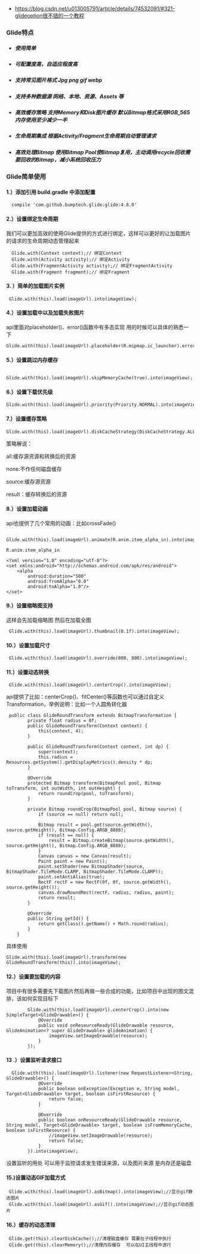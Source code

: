 - https://blog.csdn.net/u013005791/article/details/74532091/#321-glideoption很不错的一个教程



### Glide特点

- #####  使用简单

- ##### 可配置度高，自适应程度高

- ##### 支持常见图片格式 Jpg png gif webp

- ##### 支持多种数据源  网络、本地、资源、Assets 等

- ##### 高效缓存策略    支持Memory和Disk图片缓存 默认Bitmap格式采用RGB_565内存使用至少减少一半

- ##### 生命周期集成   根据Activity/Fragment生命周期自动管理请求

- ##### 高效处理Bitmap  使用Bitmap Pool使Bitmap复用，主动调用recycle回收需要回收的Bitmap，减小系统回收压力

### Glide简单使用

#### 1.）添加引用 build.gradle 中添加配置

```
  compile 'com.github.bumptech.glide:glide:4.8.0'
```

#### 2.）设置绑定生命周期

我们可以更加高效的使用Glide提供的方式进行绑定，这样可以更好的让加载图片的请求的生命周期动态管理起来

```
  Glide.with(Context context);// 绑定Context
  Glide.with(Activity activity);// 绑定Activity
  Glide.with(FragmentActivity activity);// 绑定FragmentActivity
  Glide.with(Fragment fragment);// 绑定Fragment
```

 

#### 3. ）简单的加载图片实例

```
 Glide.with(this).load(imageUrl).into(imageView);
```

#### 4.）设置加载中以及加载失败图片

api里面对placeholder()、error()函数中有多态实现 用的时候可以具体的熟悉一下

```
Glide.with(this).load(imageUrl).placeholder(R.mipmap.ic_launcher).error(R.mipmap.ic_launcher).into(imageView);
```

#### 5.）设置跳过内存缓存

```
 Glide.with(this).load(imageUrl).skipMemoryCache(true).into(imageView);
```

#### 6.）设置下载优先级

```
Glide.with(this).load(imageUrl).priority(Priority.NORMAL).into(imageView);
```

#### 7.）设置缓存策略

```
Glide.with(this).load(imageUrl).diskCacheStrategy(DiskCacheStrategy.ALL).into(imageView);
```

策略解说：

all:缓存源资源和转换后的资源

none:不作任何磁盘缓存

source:缓存源资源

result：缓存转换后的资源

#### 8.）设置加载动画

api也提供了几个常用的动画：比如crossFade()

```
  Glide.with(this).load(imageUrl).animate(R.anim.item_alpha_in).into(imageView);
```

```
R.anim.item_alpha_in
```


```
<?xml version="1.0" encoding="utf-8"?>
<set xmlns:android="http://schemas.android.com/apk/res/android">
    <alpha
        android:duration="500"
        android:fromAlpha="0.0"
        android:toAlpha="1.0"/>
</set>
```


#### 9.）设置缩略图支持

这样会先加载缩略图 然后在加载全图

```
 Glide.with(this).load(imageUrl).thumbnail(0.1f).into(imageView);
```

#### 10.）设置加载尺寸

```
 Glide.with(this).load(imageUrl).override(800, 800).into(imageView);
```

#### 11.）设置动态转换

```
 Glide.with(this).load(imageUrl).centerCrop().into(imageView);
```

​    api提供了比如：centerCrop()、fitCenter()等函数也可以通过自定义Transformation，举例说明：比如一个人圆角转化器


```
 public class GlideRoundTransform extends BitmapTransformation {
        private float radius = 0f;
        public GlideRoundTransform(Context context) {
            this(context, 4);
        }

        public GlideRoundTransform(Context context, int dp) {
            super(context);
            this.radius = Resources.getSystem().getDisplayMetrics().density * dp;
        }

        @Override
        protected Bitmap transform(BitmapPool pool, Bitmap toTransform, int outWidth, int outHeight) {
            return roundCrop(pool, toTransform);
        }

        private Bitmap roundCrop(BitmapPool pool, Bitmap source) {
            if (source == null) return null;

            Bitmap result = pool.get(source.getWidth(), source.getHeight(), Bitmap.Config.ARGB_8888);
            if (result == null) {
                result = Bitmap.createBitmap(source.getWidth(), source.getHeight(), Bitmap.Config.ARGB_8888);
            }
            Canvas canvas = new Canvas(result);
            Paint paint = new Paint();
            paint.setShader(new BitmapShader(source, BitmapShader.TileMode.CLAMP, BitmapShader.TileMode.CLAMP));
            paint.setAntiAlias(true);
            RectF rectF = new RectF(0f, 0f, source.getWidth(), source.getHeight());
            canvas.drawRoundRect(rectF, radius, radius, paint);
            return result;
        }

        @Override
        public String getId() {
            return getClass().getName() + Math.round(radius);
        }
    }
```




具体使用

```
Glide.with(this).load(imageUrl).transform(new GlideRoundTransform(this)).into(imageView);
```

#### 12.）设置要加载的内容

项目中有很多需要先下载图片然后再做一些合成的功能，比如项目中出现的图文混排，该如何实现目标下

```
        Glide.with(this).load(imageUrl).centerCrop().into(new SimpleTarget<GlideDrawable>() {
            @Override
            public void onResourceReady(GlideDrawable resource, GlideAnimation<? super GlideDrawable> glideAnimation) {
                imageView.setImageDrawable(resource);
            }
        });
```

#### 13 .）设置监听请求接口


```
  Glide.with(this).load(imageUrl).listener(new RequestListener<String, GlideDrawable>() {
            @Override
            public boolean onException(Exception e, String model, Target<GlideDrawable> target, boolean isFirstResource) {
                return false;
            }

            @Override
            public boolean onResourceReady(GlideDrawable resource, String model, Target<GlideDrawable> target, boolean isFromMemoryCache, boolean isFirstResource) {
                //imageView.setImageDrawable(resource);
                return false;
            }
        }).into(imageView);
```




设置监听的用处 可以用于监控请求发生错误来源，以及图片来源 是内存还是磁盘

#### 15.)设置动态GIF加载方式

```
 Glide.with(this).load(imageUrl).asBitmap().into(imageView);//显示gif静态图片
 Glide.with(this).load(imageUrl).asGif().into(imageView);//显示gif动态图片
```

####  16.）缓存的动态清理

```
 Glide.get(this).clearDiskCache();//清理磁盘缓存 需要在子线程中执行
 Glide.get(this).clearMemory();//清理内存缓存  可以在UI主线程中进行
```

 